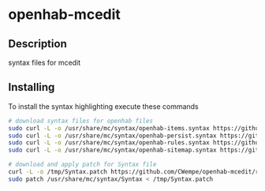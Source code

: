 # openhab-mcedit
## Description
syntax files for mcedit

## Installing

To install the syntax highlighting execute these commands

```bash
# download syntax files for openhab files
sudo curl -L -o /usr/share/mc/syntax/openhab-items.syntax https://github.com/CWempe/openhab-mcedit/raw/master/openhab-items.syntax
sudo curl -L -o /usr/share/mc/syntax/openhab-persist.syntax https://github.com/CWempe/openhab-mcedit/raw/master/openhab-persist.syntax
sudo curl -L -o /usr/share/mc/syntax/openhab-rules.syntax https://github.com/CWempe/openhab-mcedit/raw/master/openhab-rules.syntax
sudo curl -L -o /usr/share/mc/syntax/openhab-sitemap.syntax https://github.com/CWempe/openhab-mcedit/raw/master/openhab-sitemap.syntax

# download and apply patch for Syntax file
curl -L -o /tmp/Syntax.patch https://github.com/CWempe/openhab-mcedit/raw/master/Syntax.patch
sudo patch /usr/share/mc/syntax/Syntax < /tmp/Syntax.patch
```
